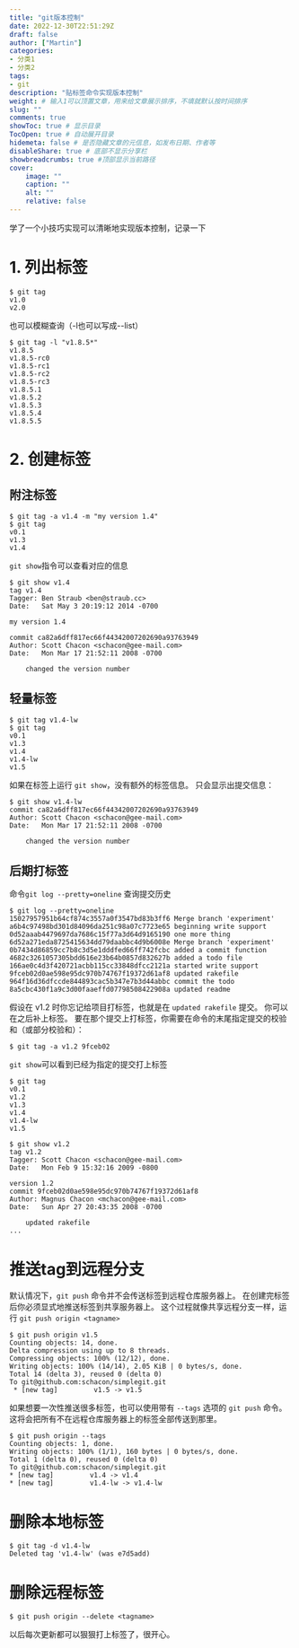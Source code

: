 ```yaml
---
title: "git版本控制"
date: 2022-12-30T22:51:29Z
draft: false
author: ["Martin"]
categories: 
- 分类1
- 分类2
tags: 
- git
description: "贴标签命令实现版本控制"
weight: # 输入1可以顶置文章，用来给文章展示排序，不填就默认按时间排序
slug: ""
comments: true
showToc: true # 显示目录
TocOpen: true # 自动展开目录
hidemeta: false # 是否隐藏文章的元信息，如发布日期、作者等
disableShare: true # 底部不显示分享栏
showbreadcrumbs: true #顶部显示当前路径
cover:
    image: ""
    caption: ""
    alt: ""
    relative: false
---
```

学了一个小技巧实现可以清晰地实现版本控制，记录一下
# 1. 列出标签
```
$ git tag
v1.0
v2.0
```
也可以模糊查询（-l也可以写成--list）
```
$ git tag -l "v1.8.5*"
v1.8.5
v1.8.5-rc0
v1.8.5-rc1
v1.8.5-rc2
v1.8.5-rc3
v1.8.5.1
v1.8.5.2
v1.8.5.3
v1.8.5.4
v1.8.5.5
```
# 2. 创建标签
## 附注标签
```
$ git tag -a v1.4 -m "my version 1.4"
$ git tag
v0.1
v1.3
v1.4
```
```git show```指令可以查看对应的信息
```
$ git show v1.4
tag v1.4
Tagger: Ben Straub <ben@straub.cc>
Date:   Sat May 3 20:19:12 2014 -0700

my version 1.4

commit ca82a6dff817ec66f44342007202690a93763949
Author: Scott Chacon <schacon@gee-mail.com>
Date:   Mon Mar 17 21:52:11 2008 -0700

    changed the version number
```

## 轻量标签
```
$ git tag v1.4-lw
$ git tag
v0.1
v1.3
v1.4
v1.4-lw
v1.5
```
如果在标签上运行 ```git show```，没有额外的标签信息。 只会显示出提交信息：
```
$ git show v1.4-lw
commit ca82a6dff817ec66f44342007202690a93763949
Author: Scott Chacon <schacon@gee-mail.com>
Date:   Mon Mar 17 21:52:11 2008 -0700

    changed the version number
```
## 后期打标签
命令``` git log --pretty=oneline ``` 查询提交历史
```
$ git log --pretty=oneline
15027957951b64cf874c3557a0f3547bd83b3ff6 Merge branch 'experiment'
a6b4c97498bd301d84096da251c98a07c7723e65 beginning write support
0d52aaab4479697da7686c15f77a3d64d9165190 one more thing
6d52a271eda8725415634dd79daabbc4d9b6008e Merge branch 'experiment'
0b7434d86859cc7b8c3d5e1dddfed66ff742fcbc added a commit function
4682c3261057305bdd616e23b64b0857d832627b added a todo file
166ae0c4d3f420721acbb115cc33848dfcc2121a started write support
9fceb02d0ae598e95dc970b74767f19372d61af8 updated rakefile
964f16d36dfccde844893cac5b347e7b3d44abbc commit the todo
8a5cbc430f1a9c3d00faaeffd07798508422908a updated readme
```
假设在 v1.2 时你忘记给项目打标签，也就是在 ```updated rakefile``` 提交。 你可以在之后补上标签。 要在那个提交上打标签，你需要在命令的末尾指定提交的校验和（或部分校验和）：
```
$ git tag -a v1.2 9fceb02
```
```git show```可以看到已经为指定的提交打上标签
```
$ git tag
v0.1
v1.2
v1.3
v1.4
v1.4-lw
v1.5

$ git show v1.2
tag v1.2
Tagger: Scott Chacon <schacon@gee-mail.com>
Date:   Mon Feb 9 15:32:16 2009 -0800

version 1.2
commit 9fceb02d0ae598e95dc970b74767f19372d61af8
Author: Magnus Chacon <mchacon@gee-mail.com>
Date:   Sun Apr 27 20:43:35 2008 -0700

    updated rakefile
...
```

# 推送tag到远程分支
默认情况下，```git push``` 命令并不会传送标签到远程仓库服务器上。 在创建完标签后你必须显式地推送标签到共享服务器上。 这个过程就像共享远程分支一样，运行 ```git push origin <tagname>```
```
$ git push origin v1.5
Counting objects: 14, done.
Delta compression using up to 8 threads.
Compressing objects: 100% (12/12), done.
Writing objects: 100% (14/14), 2.05 KiB | 0 bytes/s, done.
Total 14 (delta 3), reused 0 (delta 0)
To git@github.com:schacon/simplegit.git
 * [new tag]         v1.5 -> v1.5
 ```
 如果想要一次性推送很多标签，也可以使用带有 ```--tags``` 选项的 ```git push``` 命令。 这将会把所有不在远程仓库服务器上的标签全部传送到那里。
 ```
 $ git push origin --tags
Counting objects: 1, done.
Writing objects: 100% (1/1), 160 bytes | 0 bytes/s, done.
Total 1 (delta 0), reused 0 (delta 0)
To git@github.com:schacon/simplegit.git
 * [new tag]         v1.4 -> v1.4
 * [new tag]         v1.4-lw -> v1.4-lw
 ```

# 删除本地标签
```
$ git tag -d v1.4-lw
Deleted tag 'v1.4-lw' (was e7d5add)
```
# 删除远程标签
```
$ git push origin --delete <tagname>
```

以后每次更新都可以狠狠打上标签了，很开心。